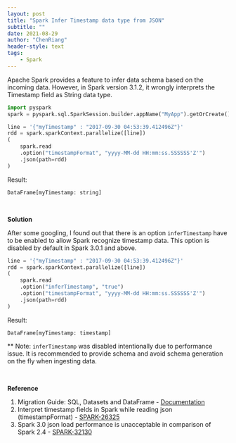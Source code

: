 ```yaml
---
layout: post
title: "Spark Infer Timestamp data type from JSON"
subtitle: ""
date: 2021-08-29
author: "ChenRiang"
header-style: text
tags:
    - Spark
---
```




Apache Spark provides a feature to infer data schema based on the incoming data. However, in Spark version 3.1.2, it wrongly interprets the Timestamp field as String data type.



```python
import pyspark
spark = pyspark.sql.SparkSession.builder.appName("MyApp").getOrCreate()

line = '{"myTimestamp" : "2017-09-30 04:53:39.412496Z"}'
rdd = spark.sparkContext.parallelize([line])
(
    spark.read
    .option("timestampFormat", "yyyy-MM-dd HH:mm:ss.SSSSSS'Z'")
    .json(path=rdd)
)
```

Result:

```
DataFrame[myTimestamp: string]
```

<br/>

**Solution**

After some googling, I found out that there is an option `inferTimestamp` have to be enabled to allow Spark recognize timestamp data. This option is disabled by default in Spark 3.0.1 and above.



```python
line = '{"myTimestamp" : "2017-09-30 04:53:39.412496Z"}'
rdd = spark.sparkContext.parallelize([line])
(
    spark.read
    .option("inferTimestamp", "true")
    .option("timestampFormat", "yyyy-MM-dd HH:mm:ss.SSSSSS'Z'")
    .json(path=rdd)
)
```

Result:

```
DataFrame[myTimestamp: timestamp]
```



** Note: `inferTimestamp` was disabled intentionally due to performance issue. It is recommended to provide schema and avoid schema generation on the fly when ingesting data.



<br/>

**Reference**

1. Migration Guide: SQL, Datasets and DataFrame - [Documentation](https://spark.apache.org/docs/latest/sql-migration-guide.html#:~:text=Set%20JSON%20option-,inferTimestamp,-to%20false%20to)
2. Interpret timestamp fields in Spark while reading json (timestampFormat) - [SPARK-26325](https://issues.apache.org/jira/browse/SPARK-26325)
3. Spark 3.0 json load performance is unacceptable in comparison of Spark 2.4 - [SPARK-32130](https://issues.apache.org/jira/browse/SPARK-32130)

